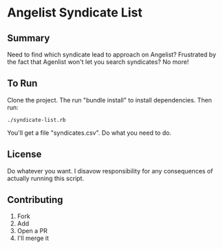 # Angelist Syndicate List

## Summary

Need to find which syndicate lead to approach on Angelist?
Frustrated by the fact that Agenlist won't let you search syndicates?
No more!

## To Run

Clone the project. The run "bundle install" to install dependencies. Then run:

```
./syndicate-list.rb
```

You'll get a file "syndicates.csv". Do what you need to do.

## License

Do whatever you want. I disavow responsibility for any consequences of actually running this script.

## Contributing

1. Fork
2. Add
3. Open a PR
4. I'll merge it
